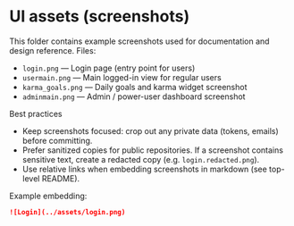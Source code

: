 UI assets (screenshots)
=======================

This folder contains example screenshots used for documentation and design reference. Files:

- `login.png` — Login page (entry point for users)
- `usermain.png` — Main logged-in view for regular users
- `karma_goals.png` — Daily goals and karma widget screenshot
- `adminmain.png` — Admin / power-user dashboard screenshot

Best practices

- Keep screenshots focused: crop out any private data (tokens, emails) before committing.
- Prefer sanitized copies for public repositories. If a screenshot contains sensitive text, create a redacted copy (e.g. `login.redacted.png`).
- Use relative links when embedding screenshots in markdown (see top-level README).

Example embedding:

```markdown
![Login](../assets/login.png)
```

